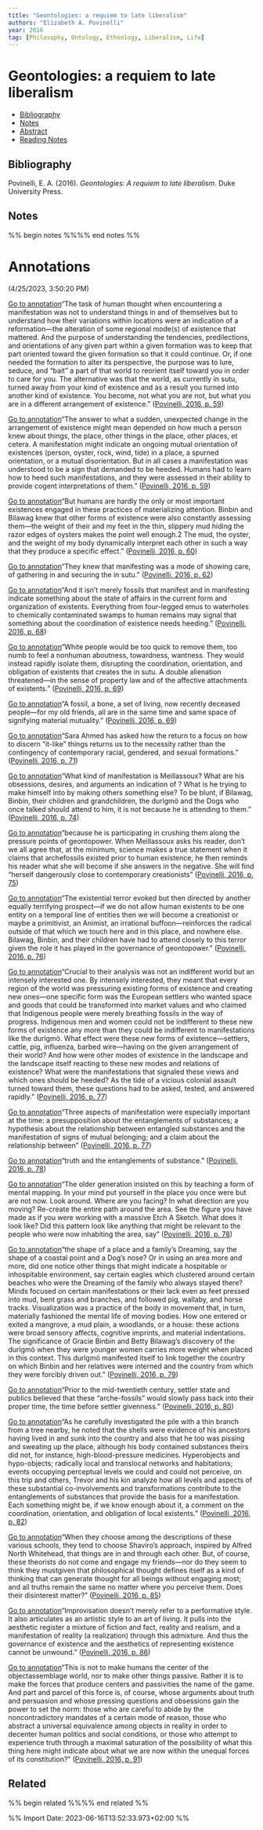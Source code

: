 ```yaml
---
title: "Geontologies: a requiem to late liberalism"
authors: "Elizabeth A. Povinelli"
year: 2016
tag: [Philosophy, Ontology, Ethnology, Liberalism, Life]
---
```

# Geontologies: a requiem to late liberalism

- [Bibliography](#bibliography)
- [Notes](#notes)
- [Abstract](#abstract)
- [Reading Notes](#reading-notes)

## Bibliography
Povinelli, E. A. (2016). _Geontologies: A requiem to late liberalism_. Duke University Press.



## Notes
%% begin notes %%%% end notes %%
# Annotations  
(4/25/2023, 3:50:20 PM)

[Go to annotation](zotero://open-pdf/library/items/XQ6MNZJK?page=59&annotation=4E9PD5F8)“The task of human thought when encountering a manifestation was not to understand things in and of themselves but to understand how their variations within locations were an indication of a reformation—the alteration of some regional mode(s) of existence that mattered. And the purpose of understanding the tendencies, predilections, and orientations of any given part within a given formation was to keep that part oriented toward the given formation so that it could continue. Or, if one needed the formation to alter its perspective, the purpose was to lure, seduce, and “bait” a part of that world to reorient itself toward you in order to care for you. The alternative was that the world, as currently in sutu, turned away from your kind of existence and as a result you turned into another kind of existence. You become, not what you are not, but what you are in a different arrangement of existence.” ([Povinelli, 2016, p. 59](zotero://select/library/items/SPP6QJF5))

[Go to annotation](zotero://open-pdf/library/items/XQ6MNZJK?page=59&annotation=75RGCWVN)“The answer to what a sudden, unexpected change in the arrangement of existence might mean depended on how much a person knew about things, the place, other things in the place, other places, et cetera. A manifestation might indicate an ongoing mutual orientation of existences (person, oyster, rock, wind, tide) in a place, a spurned orientation, or a mutual disorientation. But in all cases a manifestation was understood to be a sign that demanded to be heeded. Humans had to learn how to heed such manifestations, and they were assessed in their ability to provide cogent interpretations of them.” ([Povinelli, 2016, p. 59](zotero://select/library/items/SPP6QJF5))

[Go to annotation](zotero://open-pdf/library/items/XQ6MNZJK?page=60&annotation=KYLU6HP2)“But humans are hardly the only or most important existences engaged in these practices of materializing attention. Binbin and Bilawag knew that other forms of existence were also constantly assessing them—the weight of their and my feet in the thin, slippery mud hiding the razor edges of oysters makes the point well enough.2 The mud, the oyster, and the weight of my body dynamically interpret each other in such a way that they produce a specific effect.” ([Povinelli, 2016, p. 60](zotero://select/library/items/SPP6QJF5))

[Go to annotation](zotero://open-pdf/library/items/XQ6MNZJK?page=62&annotation=UAA69AYA)“They knew that manifesting was a mode of showing care, of gathering in and securing the in sutu.” ([Povinelli, 2016, p. 62](zotero://select/library/items/SPP6QJF5))

[Go to annotation](zotero://open-pdf/library/items/XQ6MNZJK?page=68&annotation=HLAHTK9J)“And it isn’t merely fossils that manifest and in manifesting indicate something about the state of affairs in the current form and organization of existents. Everything from four-legged emus to waterholes to chemically contaminated swamps to human remains may signal that something about the coordination of existence needs heeding.” ([Povinelli, 2016, p. 68](zotero://select/library/items/SPP6QJF5))

[Go to annotation](zotero://open-pdf/library/items/XQ6MNZJK?page=69&annotation=HEMJHQ6N)“White people would be too quick to remove them, too numb to feel a nonhuman aboutness, towardness, wantness. They would instead rapidly isolate them, disrupting the coordination, orientation, and obligation of existents that creates the in sutu. A double alienation threatened—in the sense of property law and of the affective attachments of existents.” ([Povinelli, 2016, p. 69](zotero://select/library/items/SPP6QJF5))

[Go to annotation](zotero://open-pdf/library/items/XQ6MNZJK?page=69&annotation=WGMDYAFA)“A fossil, a bone, a set of living, now recently deceased people—for my old friends, all are in the same time and same space of signifying material mutuality.” ([Povinelli, 2016, p. 69](zotero://select/library/items/SPP6QJF5))

[Go to annotation](zotero://open-pdf/library/items/XQ6MNZJK?page=71&annotation=X684M9NE)“Sara Ahmed has asked how the return to a focus on how to discern “it-like” things returns us to the necessity rather than the contingency of contemporary racial, gendered, and sexual formations.” ([Povinelli, 2016, p. 71](zotero://select/library/items/SPP6QJF5))

[Go to annotation](zotero://open-pdf/library/items/XQ6MNZJK?page=74&annotation=D7TQ2DCC)“What kind of manifestation is Meillassoux? What are his obsessions, desires, and arguments an indication of ? What is he trying to make himself into by making others something else? To be blunt, if Bilawag, Binbin, their children and grandchildren, the durlgmö and the Dogs who once talked should attend to him, it is not because he is attending to them.” ([Povinelli, 2016, p. 74](zotero://select/library/items/SPP6QJF5))

[Go to annotation](zotero://open-pdf/library/items/XQ6MNZJK?page=75&annotation=AMVWJW6M)“because he is participating in crushing them along the pressure points of geontopower. When Meillassoux asks his reader, don’t we all agree that, at the minimum, science makes a true statement when it claims that archefossils existed prior to human existence, he then reminds his reader what she will become if she answers in the negative. She will find “herself dangerously close to contemporary creationists” ([Povinelli, 2016, p. 75](zotero://select/library/items/SPP6QJF5))

[Go to annotation](zotero://open-pdf/library/items/XQ6MNZJK?page=76&annotation=GDRASYLD)“The existential terror evoked but then directed by another equally terrifying prospect—if we do not allow human existents to be one entity on a temporal line of entities then we will become a creationist or maybe a primitivist, an Animist, an irrational buffoon—reinforces the radical outside of that which we touch here and in this place, and nowhere else. Bilawag, Binbin, and their children have had to attend closely to this terror given the role it has played in the governance of geontopower.” ([Povinelli, 2016, p. 76](zotero://select/library/items/SPP6QJF5))

[Go to annotation](zotero://open-pdf/library/items/XQ6MNZJK?page=77&annotation=9T7BCWQZ)“Crucial to their analysis was not an indifferent world but an intensely interested one. By intensely interested, they meant that every region of the world was pressuring existing forms of existence and creating new ones—one specific form was the European settlers who wanted space and goods that could be transformed into market values and who claimed that Indigenous people were merely breathing fossils in the way of progress. Indigenous men and women could not be indifferent to these new forms of existence any more than they could be indifferent to manifestations like the durlgmö. What effect were these new forms of existence—settlers, cattle, pig, influenza, barbed wire—having on the given arrangement of their world? And how were other modes of existence in the landscape and the landscape itself reacting to these new modes and relations of existence? What were the manifestations that signaled these views and which ones should be heeded? As the tide of a vicious colonial assault turned toward them, these questions had to be asked, tested, and answered rapidly.” ([Povinelli, 2016, p. 77](zotero://select/library/items/SPP6QJF5))

[Go to annotation](zotero://open-pdf/library/items/XQ6MNZJK?page=77&annotation=XIPHHK9E)“Three aspects of manifestation were especially important at the time: a presupposition about the entanglements of substances; a hypothesis about the relationship between entangled substances and the manifestation of signs of mutual belonging; and a claim about the relationship between” ([Povinelli, 2016, p. 77](zotero://select/library/items/SPP6QJF5))

[Go to annotation](zotero://open-pdf/library/items/XQ6MNZJK?page=78&annotation=99JFGG7L)“truth and the entanglements of substance.” ([Povinelli, 2016, p. 78](zotero://select/library/items/SPP6QJF5))

[Go to annotation](zotero://open-pdf/library/items/XQ6MNZJK?page=78&annotation=TMUAZ3XQ)“The older generation insisted on this by teaching a form of mental mapping. In your mind put yourself in the place you once were but are not now. Look around. Where are you facing? In what direction are you moving? Re-create the entire path around the area. See the figure you have made as if you were working with a massive Etch A Sketch. What does it look like? Did this pattern look like anything that might be relevant to the people who were now inhabiting the area, say” ([Povinelli, 2016, p. 78](zotero://select/library/items/SPP6QJF5))

[Go to annotation](zotero://open-pdf/library/items/XQ6MNZJK?page=79&annotation=JZVDRWM5)“the shape of a place and a family’s Dreaming, say the shape of a coastal point and a Dog’s nose? Or in using an area more and more, did one notice other things that might indicate a hospitable or inhospitable environment, say certain eagles which clustered around certain beaches who were the Dreaming of the family who always stayed there? Minds focused on certain manifestations or their lack even as feet pressed into mud, bent grass and branches, and followed pig, wallaby, and horse tracks. Visualization was a practice of the body in movement that, in turn, materially fashioned the mental life of moving bodies. How one entered or exited a mangrove, a mud plain, a woodlands, or a house: these actions were broad sensory affects, cognitive imprints, and material indentations. The significance of Gracie Binbin and Betty Bilawag’s discovery of the durlgmö when they were younger women carries more weight when placed in this context. This durlgmö manifested itself to link together the country on which Binbin and her relatives were interned and the country from which they were forcibly driven out.” ([Povinelli, 2016, p. 79](zotero://select/library/items/SPP6QJF5))

[Go to annotation](zotero://open-pdf/library/items/XQ6MNZJK?page=80&annotation=YUXVLP3Y)“Prior to the mid-twentieth century, settler state and publics believed that these “arche-fossils” would slowly pass back into their proper time, the time before settler givenness.” ([Povinelli, 2016, p. 80](zotero://select/library/items/SPP6QJF5))

[Go to annotation](zotero://open-pdf/library/items/XQ6MNZJK?page=82&annotation=NTNBS9AS)“As he carefully investigated the pile with a thin branch from a tree nearby, he noted that the shells were evidence of his ancestors having lived in and sunk into the country and also that he too was pissing and sweating up the place, although his body contained substances theirs did not, for instance, high-blood-pressure medicines. Hyperobjects and hypo-objects; radically local and translocal networks and habitations; events occupying perceptual levels we could and could not perceive, on this trip and others, Trevor and his kin analyze how all levels and aspects of these substantial co-involvements and transformations contribute to the entanglements of substances that provide the basis for a manifestation. Each something might be, if we know enough about it, a comment on the coordination, orientation, and obligation of local existents.” ([Povinelli, 2016, p. 82](zotero://select/library/items/SPP6QJF5))

[Go to annotation](zotero://open-pdf/library/items/XQ6MNZJK?page=85&annotation=QNMAEWPR)“When they choose among the descriptions of these various schools, they tend to choose Shaviro’s approach, inspired by Alfred North Whitehead, that things are in and through each other. But, of course, these theorists do not come and engage my friends—nor do they seem to think they mustgiven that philosophical thought defines itself as a kind of thinking that can generate thought for all beings without engaging most; and all truths remain the same no matter where you perceive them. Does their disinterest matter?” ([Povinelli, 2016, p. 85](zotero://select/library/items/SPP6QJF5))

[Go to annotation](zotero://open-pdf/library/items/XQ6MNZJK?page=86&annotation=NCDFJUKD)“Improvisation doesn’t merely refer to a performative style. It also articulates as an artistic style to an art of living. It pulls into the aesthetic register a mixture of fiction and fact, reality and realism, and a manifestation of reality (a realization) through this admixture. And thus the governance of existence and the aesthetics of representing existence cannot be unwound.” ([Povinelli, 2016, p. 86](zotero://select/library/items/SPP6QJF5))

[Go to annotation](zotero://open-pdf/library/items/XQ6MNZJK?page=91&annotation=5QYFV8DV)“This is not to make humans the center of the objectassemblage world, nor to make other things passive. Rather it is to make the forces that produce centers and passivities the name of the game. And part and parcel of this force is, of course, whose arguments about truth and persuasion and whose pressing questions and obsessions gain the power to set the norm: those who are careful to abide by the noncontradictory mandates of a certain mode of reason, those who abstract a universal equivalence among objects in reality in order to decenter human politics and social conditions, or those who attempt to experience truth through a maximal saturation of the possibility of what this thing here might indicate about what we are now within the unequal forces of its constitution?” ([Povinelli, 2016, p. 91](zotero://select/library/items/SPP6QJF5))

## Related
%% begin related %%%% end related %%

%% Import Date: 2023-06-16T13:52:33.973+02:00 %%
